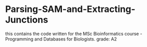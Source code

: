 # Parsing-SAM-and-Extracting-Junctions
this contains the code written for the MSc Bioinformatics course - Programming and Databases for Biologists. grade: A2
